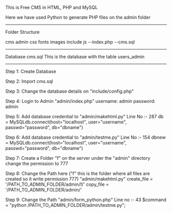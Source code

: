 This is Free CMS in HTML, PHP and MySQL

Here we have used Python to generate PHP files on the admin folder

---------------------------------------------------------------------

Folder Structure

cms
   admin
   css
   fonts
   images
   include
   js
      --index.php
      --cms.sql

----------------------------------------------------------------------

Database
cms.sql
This is the database with the table users_admin

----------------------------------------------------------------------

Step 1: Create Database

Step 2: Import cms.sql

Step 3: Change the database details on "include/config.php"

Step 4: Login to Admin "admin/index.php"
username: admin
password: admin

Step 5: Add database credential to "admin/makehtml.py"
Line No :- 287
db = MySQLdb.connect(host="localhost", 
                     user="username", 
                      passwd="password", 
                      db="dbname")


Step 6: Add database credential to "admin/testme.py"
Line No :- 154
dbnew = MySQLdb.connect(host="localhost", 
                     user="username", 
                      passwd="password", 
                      db="dbname")

Step 7: Create a Folder "f" on the server under the "admin" directory
change the permission to 777

Step 8: Change the Path here ("f" this is the folder where all files are created so it write permission 777)
"admin/makehtml.py"
create_file = '/PATH_TO_ADMIN_FOLDER/admin/f/'
copy_file = '/PATH_TO_ADMIN_FOLDER/admin/'

Step 9: Change the Path "admin/form_python.php"
Line no :- 43
$command = "python /PATH_TO_ADMIN_FOLDER/admin/testme.py";

